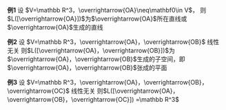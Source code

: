 **例1**
设 $V=\mathbb R^3，\overrightarrow{OA}\neq\mathbf0\in V$，
则$L([\overrightarrow{OA}])$为$\overrightarrow{OA}$所在直线或$\overrightarrow{OA}$生成的直线

**例2**
设 $V=\mathbb R^3，\overrightarrow{OA}，\overrightarrow{OB}$ 线性无关
则$L([\overrightarrow{OA}，\overrightarrow{OB}])$为$\overrightarrow{OA}，\overrightarrow{OB}$生成的子空间，即$\overrightarrow{OA}，\overrightarrow{OB}$张成的平面

**例3**
设 $V=\mathbb R^3，\overrightarrow{OA}，\overrightarrow{OB}，\overrightarrow{OC}$ 线性无关
则$L([\overrightarrow{OA}，\overrightarrow{OB}，\overrightarrow{OC}])
=\mathbb R^3$